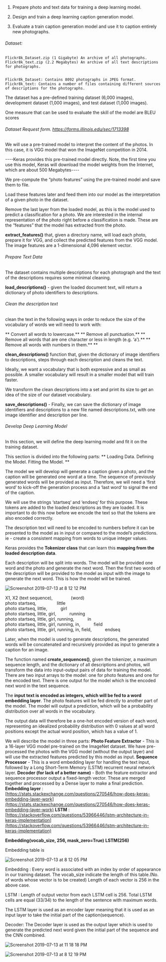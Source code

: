 1. Prepare photo and text data for training a deep learning model.


2. Design and train a deep learning caption generation model.


3. Evaluate a train caption generation model and use it to caption entirely new photographs.


###### Dataset:
    Flickr8k_Dataset.zip (1 Gigabyte) An archive of all photographs.
    Flickr8k_text.zip (2.2 Megabytes) An archive of all text descriptions for photographs.


    Flickr8k_Dataset: Contains 8092 photographs in JPEG format.
    Flickr8k_text: Contains a number of files containing different sources of descriptions for the photographs.


The dataset has a pre-defined training dataset (6,000 images), development dataset (1,000 images), and test dataset (1,000 images).


One measure that can be used to evaluate the skill of the model are BLEU scores

###### Dataset Request form. https://forms.illinois.edu/sec/1713398



We will use a pre-trained model to interpret the content of the photos. In this case, it is VGG model that won the ImageNet competition in 2014.

----Keras provides this pre-trained model directly. Note, the first time you use this model, Keras will download the model weights from the Internet, which are about 500 Megabytes----


We pre-compute the “photo features” using the pre-trained model and save them to file.

Load these features later and feed them into our model as the interpretation of a given photo in the dataset.

Remove the last layer from the loaded model, as this is the model used to predict a classification for a photo. We are interested in the internal representation of the photo right before a classification is made. These are the “features” that the model has extracted from the photo.

**extract_features()** that, given a directory name, will load each photo, prepare it for VGG, and collect the predicted features from the VGG model. The image features are a 1-dimensional 4,096 element vector.



###### Prepare Text Data

The dataset contains multiple descriptions for each photograph and the text of the descriptions requires some minimal cleaning.

**load_descriptions()** - given the loaded document text, will return a dictionary of photo identifiers to descriptions.




###### Clean the description text

clean the text in the following ways in order to reduce the size of the vocabulary of words we will need to work with:

**    Convert all words to lowercase.**
**    Remove all punctuation.**
**    Remove all words that are one character or less in length (e.g. ‘a’).**
**    Remove all words with numbers in them.**
**


**clean_descriptions()** function that, given the dictionary of image identifiers to descriptions, steps through each description and cleans the text.

Ideally, we want a vocabulary that is both expressive and as small as possible. A smaller vocabulary will result in a smaller model that will train faster.


We transform the clean descriptions into a set and print its size to get an idea of the size of our dataset vocabulary.


**save_descriptions()** - Finally, we can save the dictionary of image identifiers and descriptions to a new file named descriptions.txt, with one image identifier and description per line.






###### Develop Deep Learning Model

In this section, we will define the deep learning model and fit it on the training dataset.

This section is divided into the following parts:
**
    Loading Data.
    Defining the Model.
    Fitting the Model.
**

The model we will develop will generate a caption given a photo, and the caption will be generated one word at a time. The sequence of previously generated words will be provided as input. Therefore, we will need a ‘first word’ to kick-off the generation process and a ‘last word‘ to signal the end of the caption.

We will use the strings ‘startseq‘ and ‘endseq‘ for this purpose. These tokens are added to the loaded descriptions as they are loaded. It is important to do this now before we encode the text so that the tokens are also encoded correctly.

The description text will need to be encoded to numbers before it can be presented to the model as in input or compared to the model’s predictions. ie - create a consistent mapping from words to unique integer values.

Keras provides the **Tokenizer class** that can learn this **mapping from the loaded description data**.



Each description will be split into words. The model will be provided one word and the photo and generate the next word. Then the first two words of the description will be provided to the model as input with the image to generate the next word. This is how the model will be trained.


![Screenshot 2019-07-13 at 8 12 12 PM](https://user-images.githubusercontent.com/24625231/61174776-8ed3e280-a5c2-11e9-8cb0-6f2e2a187ec2.jpg)




	
X1,     X2 (text sequence), &nbsp;   &nbsp;   &nbsp;   &nbsp;   &nbsp;   &nbsp;   &nbsp;	(word)<br/>
photo	startseq, &nbsp;   &nbsp;   &nbsp;   &nbsp;   &nbsp;   &nbsp;   &nbsp;   &nbsp; 	little<br/>
photo	startseq, little,  &nbsp;   &nbsp;   &nbsp;   &nbsp;   &nbsp; 				girl<br/>
photo	startseq, little, girl, &nbsp;   &nbsp;   &nbsp;   &nbsp;   &nbsp; 			running<br/>
photo	startseq, little, girl, running, &nbsp;   &nbsp;   &nbsp;   &nbsp;   &nbsp; 		in<br/>
photo	startseq, little, girl, running, in, &nbsp;   &nbsp;   &nbsp;   &nbsp;   &nbsp; 	field<br/>
photo	startseq, little, girl, running, in, field, &nbsp;   &nbsp;   &nbsp;   &nbsp;   &nbsp; endseq<br/>


Later, when the model is used to generate descriptions, the generated words will be concatenated and recursively provided as input to generate a caption for an image.


The function named **create_sequences()**, given the tokenizer, a maximum sequence length, and the dictionary of all descriptions and photos, will transform the data into input-output pairs of data for training the model. There are two input arrays to the model: one for photo features and one for the encoded text. There is one output for the model which is the encoded next word in the text sequence.

The **input text is encoded as integers, which will be fed to a word embedding layer**. The photo features will be fed directly to another part of the model. The model will output a prediction, which will be a probability distribution over all words in the vocabulary.

The output data will therefore be a one-hot encoded version of each word, representing an idealized probability distribution with 0 values at all word positions except the actual word position, which has a value of 1.



We will describe the model in three parts:
    **Photo Feature Extractor** -  This is a 16-layer VGG model pre-trained on the ImageNet dataset. We have pre-processed the photos with the VGG model (without the output layer) and will use the extracted features predicted by this model as input.
    **Sequence Processor** -  This is a word embedding layer for handling the text input, followed by a Long Short-Term Memory (LSTM) recurrent neural network layer.
    **Decoder (for lack of a better name)** -  Both the feature extractor and sequence processor output a fixed-length vector. These are merged together and processed by a Dense layer to make a final prediction.
    **Embedding layer** :  [https://stats.stackexchange.com/questions/270546/how-does-keras-embedding-layer-work](https://stats.stackexchange.com/questions/270546/how-does-keras-embedding-layer-work) 
             **LSTM** :    [https://stackoverflow.com/questions/53966446/lstm-architecture-in-keras-implementation](https://stackoverflow.com/questions/53966446/lstm-architecture-in-keras-implementation)

   **Embedding(vocab_size, 256, mask_zero=True)**
   **LSTM(256)**

   Embedding table is 
   
![Screenshot 2019-07-13 at 8 12 05 PM](https://user-images.githubusercontent.com/24625231/61174770-6f3cba00-a5c2-11e9-8615-3d2ec0c3ef11.jpg)


Embedding : 
	Every word is associated with an index by order of appearance in our training dataset.
	The vocab_size indicate the length of this table.(No. of words whose vector is to be created)
	Length of each vector is 256 in the above case.

LSTM :
	Length of output vector from each LSTM cell is 256.
	Total LSTM cells are equal (33/34) to the length of the sentence with maximum words.

The LSTM layer is used as an encoder layer meaning that it is used as an input layer to take the initial part of the caption(sequence).

Decoder:
	The Decoder layer is used as the output layer which is used to generate the predicted next word given the initial part of the sequence and the CNN combined.

![Screenshot 2019-07-13 at 11 18 18 PM](https://user-images.githubusercontent.com/24625231/61174914-8a102e00-a5c4-11e9-90a1-3dbc37fdade2.jpg)




![Screenshot 2019-07-13 at 8 12 19 PM](https://user-images.githubusercontent.com/24625231/61174778-92676980-a5c2-11e9-8f31-750aacf73f89.jpg)

